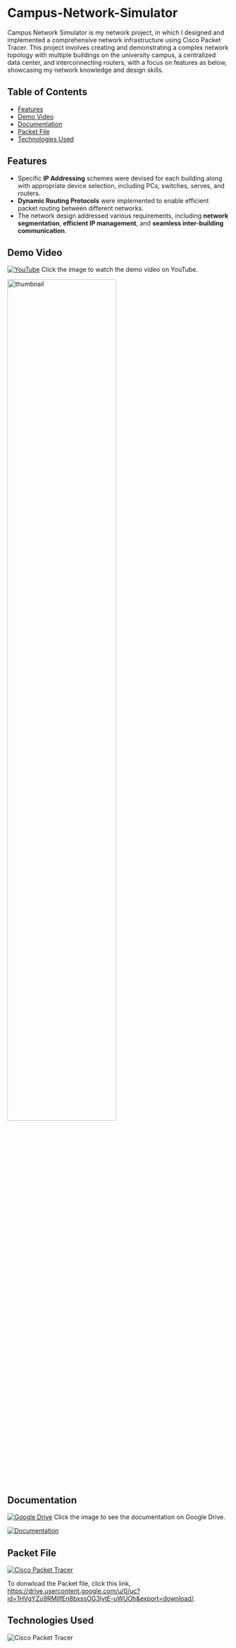 # Campus-Network-Simulator

Campus Network Simulator is my network project, in which I designed and implemented a comprehensive network infrastructure using Cisco Packet Tracer. This project involves creating and demonstrating a complex network topology with multiple buildings on the university campus, a centralized data center, and interconnecting routers, with a focus on features as below, showcasing my network knowledge and design skills. 

## Table of Contents
- [Features](#features)
- [Demo Video](#demo-video)
- [Documentation](#documentation)
- [Packet File](#packet-file)
- [Technologies Used](#technologies-used)


## Features
- Specific **IP Addressing** schemes were devised for each building along with appropriate device selection, including PCs, switches, serves, and routers. 
- **Dynamic Routing Protocols** were implemented to enable efficient packet routing between different networks.
- The network design addressed various requirements, including **network segmentation**, **efficient IP management**, and **seamless inter-building communication**.

## Demo Video 
[![YouTube](https://img.shields.io/badge/YouTube-FF0000?style=plastic&logo=youtube&logoColor=white)](https://www.youtube.com/watch?v=ayVUSVRPLqE)
Click the image to watch the demo video on YouTube. 

<a href="https://www.youtube.com/watch?v=ayVUSVRPLqE">
  <img src="https://github.com/user-attachments/assets/b43d3df1-19e7-4941-9a04-918bc87d5ffa" alt="thumbnail" width="70%" height="70%">
</a>

## Documentation 
[![Google Drive](https://img.shields.io/badge/Google%20Drive%20-%20?style=plastic&logo=Google%20Drive&logoColor=white&color=4285F4)](https://drive.google.com/file/d/1EPAgZVmzu8FohEzQUeSY3xldoKdnoyNy/view)
Click the image to see the documentation on Google Drive.

[![Documentation](https://github.com/user-attachments/assets/cb2ec489-7df0-4e0b-8f3c-68b9b4fa4cee)](https://drive.google.com/file/d/1EPAgZVmzu8FohEzQUeSY3xldoKdnoyNy/view)


## Packet File
[![Cisco Packet Tracer](https://img.shields.io/badge/Cisco%20Packet%20Tracer-1BA0D7?style=plastic&logo=cisco&logoSize=auto&labelColor=grey)](https://drive.usercontent.google.com/u/0/uc?id=1HVgYZu9RMIlfEn8bxssOG3lytE-uWUOh&export=download/)

To donwload the Packet file, click this link, https://drive.usercontent.google.com/u/0/uc?id=1HVgYZu9RMIlfEn8bxssOG3lytE-uWUOh&export=download/.


## Technologies Used
![Cisco Packet Tracer](https://img.shields.io/badge/Cisco%20Packet%20Tracer-1BA0D7?style=for-the-badge&logo=cisco&logoSize=auto&labelColor=grey)
